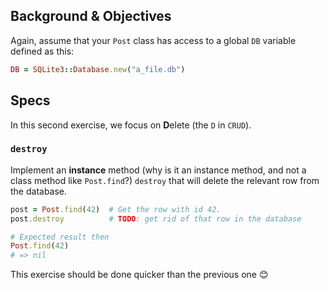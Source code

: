 ## Background & Objectives

Again, assume that your `Post` class has access to a global `DB`
variable defined as this:

```ruby
DB = SQLite3::Database.new("a_file.db")
```

## Specs

In this second exercise, we focus on **D**elete (the `D` in `CRUD`).

### `destroy`

Implement an **instance** method (why is it an instance method, and not
a class method like `Post.find`?) `destroy` that will delete the relevant
row from the database.

```ruby
post = Post.find(42)  # Get the row with id 42.
post.destroy          # TODO: get rid of that row in the database

# Expected result then
Post.find(42)
# => nil
```

This exercise should be done quicker than the previous one 😊
